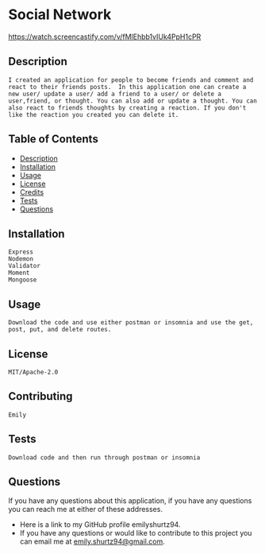 # Social Network
https://watch.screencastify.com/v/fMlEhbb1vIUk4PpH1cPR
## Description
    I created an application for people to become friends and comment and react to their friends posts.  In this application one can create a new user/ update a user/ add a friend to a user/ or delete a user,friend, or thought. You can also add or update a thought. You can also react to friends thoughts by creating a reaction. If you don't like the reaction you created you can delete it. 

## Table of Contents
- [Description](#description) 
- [Installation](#installation)
- [Usage](#usage)
- [License](#license)
- [Credits](#credits)
- [Tests](#tests)
- [Questions](#questions)


## Installation
    Express 
    Nodemon 
    Validator 
    Moment
    Mongoose

## Usage
    Download the code and use either postman or insomnia and use the get, post, put, and delete routes.

## License
    MIT/Apache-2.0

## Contributing
    Emily

## Tests
    Download code and then run through postman or insomnia

## Questions
 If you have any questions about this application, if you have any questions you can reach me at either of these addresses. 
 
- Here is a link to my GitHub profile emilyshurtz94.
- If you have any questions or would like to contribute to this  project you can email me at emily.shurtz94@gmail.com.
